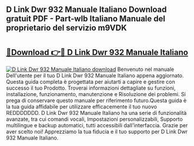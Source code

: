 ## D Link Dwr 932 Manuale Italiano Download gratuit PDF - Part-wIb Italiano Manuale del proprietario del servizio m9VDK

# <h2><a href="http://dffeiu.blite.top/?on=D+Link+Dwr+932+Manuale+Italiano">🔗Download 👉🔴 D Link Dwr 932 Manuale Italiano</a></h2>

[![D Link Dwr 932 Manuale Italiano download](https://i.imgur.com/lujVjoI.png)](http://dffeiu.blite.top/?on=D+Link+Dwr+932+Manuale+Italiano)
Benvenuto nel manuale Dell'utente per il tuo D Link Dwr 932 Manuale Italiano appena aggiornato. Questa guida completa è progettata per aiutarti a capire e gestire con successo il tuo Prodotto. Troverai informazioni dettagliate su funzioni, installazione, funzionamento, manutenzione e Risoluzione dei problemi. Si prega di conservare questo manuale per riferimento futuro.Questa guida è la tua guida affidabile per utilizzare efficacemente il tuo nuovo REDDDDDDD. D Link Dwr 932 Manuale Italiano ha una serie di funzionalità avanzate, tra cui comandi vocali, Impostazioni personalizzabili, Supporto multilingue e backup automatici, tutti accessibili dall'interfaccia. Grazie per aver scelto noi! Apprezziamo la tua fiducia e il tuo supporto per D Link Dwr 932 Manuale Italiano.
